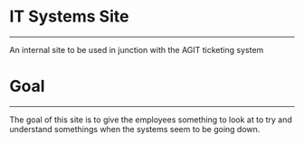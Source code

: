 # IT Systems Site
---
An internal site to be used in junction with the AGIT ticketing system

# Goal
---
The goal of this site is to give the employees something to look at to try and understand somethings when the systems seem to be going down.
